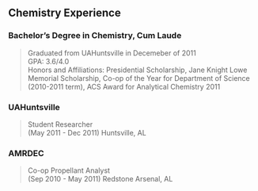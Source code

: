 ## Chemistry Experience

### Bachelor’s Degree in Chemistry, Cum Laude 
> Graduated from UAHuntsville in Decemeber of 2011  
> GPA: 3.6/4.0                                                                          
> Honors and Affiliations: Presidential Scholarship, Jane Knight Lowe Memorial Scholarship, Co-op of the Year for Department of Science (2010-2011 term), ACS Award for Analytical Chemistry 2011

### UAHuntsville 
> Student Researcher  
> (May 2011 - Dec 2011) Huntsville, AL

### AMRDEC  
> Co-op Propellant Analyst  
> (Sep 2010 - May 2011)	Redstone Arsenal, AL

